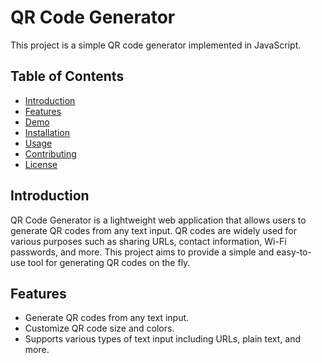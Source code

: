 # QR Code Generator

This project is a simple QR code generator implemented in JavaScript.

## Table of Contents

- [Introduction](#introduction)
- [Features](#features)
- [Demo](#demo)
- [Installation](#installation)
- [Usage](#usage)
- [Contributing](#contributing)
- [License](#license)

## Introduction

QR Code Generator is a lightweight web application that allows users to generate QR codes from any text input. QR codes are widely used for various purposes such as sharing URLs, contact information, Wi-Fi passwords, and more. This project aims to provide a simple and easy-to-use tool for generating QR codes on the fly.

## Features

- Generate QR codes from any text input.
- Customize QR code size and colors.
- Supports various types of text input including URLs, plain text, and more.